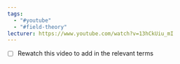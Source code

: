 ```yaml
---
tags:
  - "#youtube"
  - "#field-theory"
lecturer: https://www.youtube.com/watch?v=13hCkUiu_mI
---
```

- [ ] Rewatch this video to add in the relevant terms